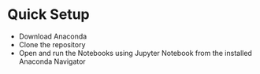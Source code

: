 # Quick Setup
- Download Anaconda
- Clone the repository
- Open and run the Notebooks using Jupyter Notebook from the installed Anaconda Navigator
